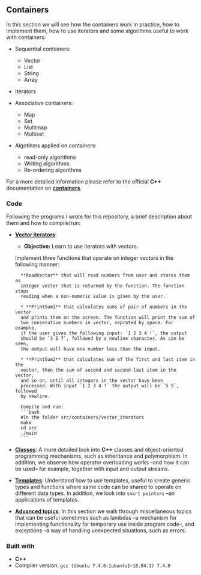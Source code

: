## Containers
In this section we will see how the containers work in practice, how to implement them, how to use iterators and some algorithms useful to work with containers:

* Sequential containers:
	* Vector
	* List
	* String
	* Array

* Iterators

* Associative containers:
	* Map
	* Set
	* Multimap
	* Multiset

* Algotihms applied on containers:
	* read-only algorithms
	* Writing algorithms
	* Re-ordering algorithms

For a more detailed information please refer to the official **C++** documentation on [**containers**](https://en.cppreference.com/w/cpp/container).

### Code
Following the programs I wrote for this repository, a brief description about them and how to compile/run:

* [**Vector iterators**](src/containers/vector_iterators/src): 

	* **Objective:** Learn to use iterators with vectors.

	Implement three functions that operate on integer vectors in the
	following manner:

		**ReadVector** that will read numbers from user and stores them as
		integer vector that is returned by the function. The function stops
		reading when a non-numeric value is given by the user.

		* **PrintSum1** that calculates sums of pair of numbers in the vector
		and prints them on the screen. The function will print the sum of
		two consecutive numbers in vector, seprated by space. For example,
		if the user gives the following input: `1 2 3 4 !`, the output
		should be `3 5 7`, followed by a newline character. As can be seen,
		the output will have one number less than the input.

		* **PrintSum2** that calculates sum of the first and last item in the
		vector, then the sum of second and second-last item in the vector,
		and so on, until all integers in the vector have been
		processed. With input `1 2 3 4 !` the output will be `5 5`, followed
		by newline.

		Compile and run:
		```bash
		#In the folder src/containers/vector_iterators
		make
		cd src
		./main
		```


* [**Classes**](src/classes): A more detailed look into **C++** classes and object-oriented programming mechanisms, such as inheritance and polymorphism. In addition, we observe how operator overloading works –and how it can be used– for example, together with input and output streams.

* [**Templates**](src/templates): Understand how to use templates, useful to create generic types and functions where same code can be shared to operate on different data types. In addition, we look into ``smart pointers`` –an applications of templates.

* [**Advanced topics**](src/advanced): In this section we walk through miscellaneous topics that can be useful sometimes such as lambdas –a mechanism for implementing functionality for temporary use inside program code–, and exceptions –a way of handling unexpected situations, such as errors.

### Built with
* **C++**
* Compiler version: ``gcc (Ubuntu 7.4.0-1ubuntu1~18.04.1) 7.4.0``